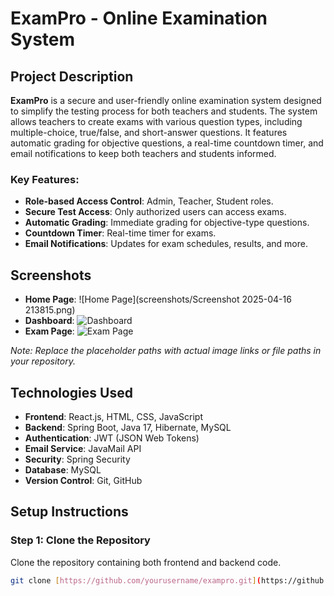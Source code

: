 # ExamPro - Online Examination System

## Project Description

**ExamPro** is a secure and user-friendly online examination system designed to simplify the testing process for both teachers and students. The system allows teachers to create exams with various question types, including multiple-choice, true/false, and short-answer questions. It features automatic grading for objective questions, a real-time countdown timer, and email notifications to keep both teachers and students informed.

### Key Features:
- **Role-based Access Control**: Admin, Teacher, Student roles.
- **Secure Test Access**: Only authorized users can access exams.
- **Automatic Grading**: Immediate grading for objective-type questions.
- **Countdown Timer**: Real-time timer for exams.
- **Email Notifications**: Updates for exam schedules, results, and more.

## Screenshots

- **Home Page**: ![Home Page](screenshots/Screenshot 2025-04-16 213815.png)
- **Dashboard**: ![Dashboard](path_to_dashboard_screenshot)
- **Exam Page**: ![Exam Page](path_to_exam_page_screenshot)

*Note: Replace the placeholder paths with actual image links or file paths in your repository.*

## Technologies Used

- **Frontend**: React.js, HTML, CSS, JavaScript
- **Backend**: Spring Boot, Java 17, Hibernate, MySQL
- **Authentication**: JWT (JSON Web Tokens)
- **Email Service**: JavaMail API
- **Security**: Spring Security
- **Database**: MySQL
- **Version Control**: Git, GitHub

## Setup Instructions

### Step 1: Clone the Repository

Clone the repository containing both frontend and backend code.

```bash
git clone [https://github.com/yourusername/exampro.git](https://github.com/Shachiru/ExamPro_Application.git)
